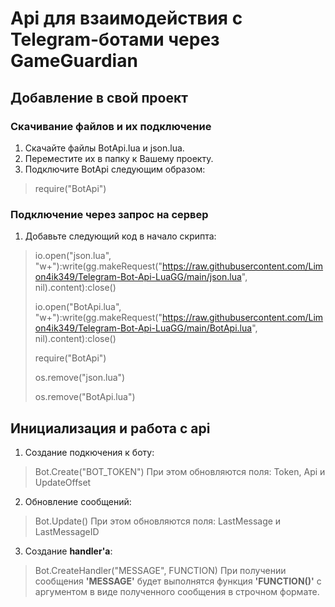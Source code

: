 # Api для взаимодействия с Telegram-ботами через GameGuardian

## Добавление в свой проект

### Скачивание файлов и их подключение
1. Скачайте файлы BotApi.lua и json.lua.
2. Переместите их в папку к Вашему проекту.
3. Подключите BotApi следующим образом:
> require("BotApi")
### Подключение через запрос на сервер
1. Добавьте следующий код в начало скрипта:
> io.open("json.lua", "w+"):write(gg.makeRequest("https://raw.githubusercontent.com/Limon4ik349/Telegram-Bot-Api-LuaGG/main/json.lua", nil).content):close()
> 
> io.open("BotApi.lua", "w+"):write(gg.makeRequest("https://raw.githubusercontent.com/Limon4ik349/Telegram-Bot-Api-LuaGG/main/BotApi.lua", nil).content):close()
> 
> require("BotApi")
> 
> os.remove("json.lua")
> 
> os.remove("BotApi.lua")
## Инициализация и работа с api
1. Создание подкючения к боту:
> Bot.Create("BOT_TOKEN")
При этом обновляются поля: Token, Api и UpdateOffset
2. Обновление сообщений:
> Bot.Update()
При этом обновляются поля: LastMessage и LastMessageID
3. Создание **handler'a**:
> Bot.CreateHandler("MESSAGE", FUNCTION)
При получении сообщения **'MESSAGE'** будет выполнятся функция **'FUNCTION()'** с аргументом в виде полученного сообщения в строчном формате.
